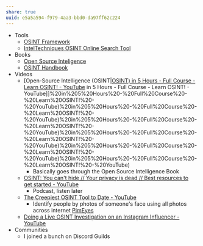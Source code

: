 ```yaml
---
share: true
uuid: e5a5a594-f979-4aa3-bbd0-da97ff62c224
---
```

* Tools
	* [OSINT Framework](https://osintframework.com/)
	* [IntelTechniques OSINT Online Search Tool](https://inteltechniques.com/tools/index.html)
* Books
	* [Open Source Inteligence](/186d92ba-1238-4523-8dfb-6520f90b88cf)
	* [OSINT Handbook](/23c1443f-cccc-4393-9ed5-69bc41b93c90)
* Videos
	* [Open-Source Intelligence (OSINT|[OSINT) in 5 Hours - Full Course - Learn OSINT! - YouTube](/e5a5a594-f979-4aa3-bbd0-da97ff62c224) in 5 Hours - Full Course - Learn OSINT! - YouTube]]%20in%205%20Hours%20-%20Full%20Course%20-%20Learn%20OSINT!%20-%20YouTube)%20in%205%20Hours%20-%20Full%20Course%20-%20Learn%20OSINT!%20-%20YouTube)%20in%205%20Hours%20-%20Full%20Course%20-%20Learn%20OSINT!%20-%20YouTube)%20in%205%20Hours%20-%20Full%20Course%20-%20Learn%20OSINT!%20-%20YouTube)%20in%205%20Hours%20-%20Full%20Course%20-%20Learn%20OSINT!%20-%20YouTube)%20in%205%20Hours%20-%20Full%20Course%20-%20Learn%20OSINT!%20-%20YouTube)
		* Basically goes through the Open Source Intelligence Book
	* [OSINT: You can't hide // Your privacy is dead // Best resources to get started - YouTube](https://www.youtube.com/watch?v=ImWJgDQ-_ek)
		* Podcast, listen later
	* [The Creepiest OSINT Tool to Date - YouTube](https://www.youtube.com/watch?v=uBynB50liTw)
		* Identify people by photos of someone's face using all photos across internet [PimEyes](https://pimeyes.com/en)
	* [Doing a Live OSINT Investigation on an Instagram Influencer - YouTube](https://www.youtube.com/watch?v=KTVHRdSFBJU)
* Communities
	* I joined a bunch on Discord Guilds
